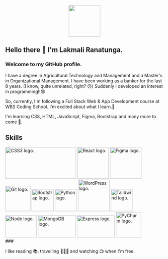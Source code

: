 <div id="header" align="center">
  <img src="https://media.giphy.com/media/M9gbBd9nbDrOTu1Mqx/giphy.gif" width="100"/>
</div>

## Hello there 👋 I'm Lakmali Ranatunga. 

### Welcome to my GitHub profile.


I have a degree in Agricultural Technology and Management and a Master's in Organizational Management. I have been working as a banker for the last 8 years. (I know, quite unrelated, right? :confused:) Suddenly I developed an interest in programming!!:sunglasses:

So, currently, I'm following a Full Stack Web & App Development course at WBS Coding School. I'm excited about what I learn.🙂
 

I'm learning CSS, HTML, JavaScript, Figma, Bootstrap and many more to come :star2:.

## Skills
<div>
 <picture>
<img alt="CSS3 logo." src="https://global.discourse-cdn.com/sitepoint/original/3X/b/5/b59a78e2ed76c705f3c0dcb300f3f222aefdcd99.png" width='225px' height='100px' >
 </picture>
 <picture>
<img alt="React logo." src="https://www.pngitem.com/pimgs/m/664-6644509_icon-react-js-logo-hd-png-download.png" width='100px' height='100px' >
 </picture>
  <picture>
<img alt="Figma logo." src="https://encrypted-tbn0.gstatic.com/images?q=tbn:ANd9GcREkO21faiYE7-PH9fk1GwjjMnNiQQ5U3JdzvVZ-6vjBBeWRaxslFU_3yO73G0ShIbUBr4&usqp=CAU" width='100px' height='100px' >
 </picture>
 <picture>
<img alt="Git logo." src="https://git-scm.com/images/logos/downloads/Git-Icon-1788C.png" width='80px' height='80px'  >
</picture>
  <picture>
<img alt="Bootstrap logo." src="https://upload.wikimedia.org/wikipedia/commons/thumb/b/b2/Bootstrap_logo.svg/1280px-Bootstrap_logo.svg.png" width='70px' height='70px'  >
 </picture>
  <picture>
<img alt="Python logo." src="https://upload.wikimedia.org/wikipedia/commons/thumb/c/c3/Python-logo-notext.svg/109px-Python-logo-notext.svg.png" width='70px' height='70px'  >
 </picture>
 <picture>
<img alt="WordPress logo." src="https://static.vecteezy.com/system/resources/previews/020/975/579/original/wordpress-logo-wordpress-icon-transparent-free-png.png" width='100px' height='100px'  >
 </picture>
   <picture>
 <img alt="Taildwind logo." src="https://upload.wikimedia.org/wikipedia/commons/thumb/d/d5/Tailwind_CSS_Logo.svg/120px-Tailwind_CSS_Logo.svg.png" width='70px' height='70px'  >
 </picture>
   <picture>
      <img alt="Node logo." src="https://upload.wikimedia.org/wikipedia/commons/thumb/d/d9/Node.js_logo.svg/120px-Node.js_logo.svg.png" width='100px' height='70px'  >
 </picture>
   <picture>
 <img alt="MongoDB logo." src="https://upload.wikimedia.org/wikipedia/commons/thumb/9/93/MongoDB_Logo.svg/120px-MongoDB_Logo.svg.png" width='120px' height='70px'  >
 </picture>
  <picture>
 <img alt="Express logo." src="https://upload.wikimedia.org/wikipedia/commons/thumb/6/64/Expressjs.png/120px-Expressjs.png" width='120px' height='70px'  >
 </picture>
   <picture>
 <img alt="PyCharm logo." src="https://upload.wikimedia.org/wikipedia/commons/thumb/archive/1/1d/20200803065359%21PyCharm_Icon.svg/120px-PyCharm_Icon.svg.png" width='80px' height='80px'  >
 </picture>
 </div>
###

I like reading :books:, travelling :train::oncoming_taxi::red_car: and watching :tv: when I'm free.
<!--
**lranatunga/lranatunga** is a ✨ _special_ ✨ repository because its `README.md` (this file) appears on your GitHub profile.

Here are some ideas to get you started:

- 🔭 I’m currently working on ...
- 🌱 I’m currently learning ...
- 👯 I’m looking to collaborate on ...
- 🤔 I’m looking for help with ...
- 💬 Ask me about ...
- 📫 How to reach me: ...
- 😄 Pronouns: ...
- ⚡ Fun fact: ...
-->

